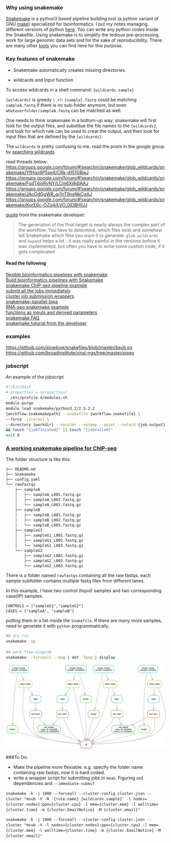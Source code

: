 ### Why using snakemake
[Snakemake](https://bitbucket.org/snakemake/snakemake/wiki/Home) is a python3 based pipeline building tool (a python variant of GNU [make](https://www.gnu.org/software/make/)) specialized for bioinformatics. I put my notes managing different versions of python [here](https://github.com/crazyhottommy/RNA-seq-analysis/blob/master/use_multiple_version_python.md). You can write any python codes inside the Snakefile. Using snakemake is to simplify the tedious pre-processing work for large genomic data sets and for the sake of reproducibility. There are many other [tools](https://github.com/pditommaso/awesome-pipeline) you can find here for this purpose.

### Key features of snakemake

* Snakemake automatically creates missing directories.

* wildcards and Input function

To access wildcards in a shell command:  `{wildcards.sample}`

`{wildcards}` is greedy `(.+)`:
`{sample}.fastq` could be matching `sampleA.fastq` if there is no sub-folder anymore, but even `whateverfolder/sampleA.fastq` can be matched as well.

One needs to think snakemake in a bottom-up way: snakemake will first look for the output files, and substitue the file names to the `{wildcards}`, and look for which rule can be used to creat the output, and then look for input files that are defined by the `{wildcards}`.

The `wildcards` is pretty confusing to me. read the posts in the google group by [searching wildcards](https://groups.google.com/forum/#!searchin/snakemake/wildcards) 

read threads below:
https://groups.google.com/forum/#!searchin/snakemake/glob_wildcards/snakemake/YfHgx6P5se4/CRk-d151GBwJ  
https://groups.google.com/forum/#!searchin/snakemake/glob_wildcards/snakemake/FsdT4ioRyNY/LCm6Xj8dIAAJ  
https://groups.google.com/forum/#!searchin/snakemake/glob_wildcards/snakemake/JAcOdGgWR_g/1nT9nsNkCgAJ  
https://groups.google.com/forum/#!searchin/snakemake/glob_wildcards/snakemake/KorE6c-OZg4/LVO_0jDBHlUJ


[quote](https://groups.google.com/forum/#!searchin/snakemake/glob_wildcards/snakemake/FsdT4ioRyNY/LCm6Xj8dIAAJ) from the snakemake developer:
>The generation of the final target is nearly always the complex part of the workflow. You have to determine, which files exist and somehow tell Snakemake which files you want it to generate. `glob_wildcards` and `expand` helps a lot - it was really painful in the versions before it was implemented, but often you have to write some custom code, if it gets complicated

#### Read the following
[flexible bioinformatics pipelines with snakemake](http://watson.nci.nih.gov/~sdavis/blog/flexible_bioinformatics_pipelines_with_snakemake/)    
[Build bioinformatics pipelines with Snakemake](https://slowkow.com/notes/snakemake-tutorial/)  
[snakemake ChIP-seq pipeline example](https://hpc.nih.gov/apps/snakemake.html)  
[submit all the jobs immediately](https://bitbucket.org/snakemake/snakemake/issues/28/clustering-jobs-with-snakemake)  
[cluster job submission wrappers](https://groups.google.com/forum/#!searchin/snakemake/dependencies/snakemake/1QelazgzilY/oBgZoP19BL4J)  
[snakemake-parallel-bwa](https://github.com/inodb/snakemake-parallel-bwa)  
[RNA-seq snakemake example](http://www.annotathon.org/courses/ABD/practical/snakemake/snake_intro.html)  
[functions as inputs and derived parameters](https://groups.google.com/forum/#!msg/Snakemake/0tLS6KrXA5E/Oe5umTdluq4J)  
[snakemake FAQ](https://bitbucket.org/snakemake/snakemake/wiki/FAQ)  
[snakemake tutorial from the developer](http://snakemake.bitbucket.org/snakemake-tutorial.htm)  

### examples
https://github.com/slowkow/snakefiles/blob/master/bsub.py  
https://github.com/broadinstitute/viral-ngs/tree/master/pipes

### jobscript
An example of the jobscript

```bash
#!/bin/bash
# properties = {properties}
. /etc/profile.d/modules.sh
module purge
module load snakemake/python3.2/2.5.2.2
{workflow.snakemakepath} --snakefile {workflow.snakefile} \
--force -j{cores} \
--directory {workdir} --nocolor --notemp --quiet --nolock {job.output} \
&& touch "{jobfinished}" || touch "{jobfailed}"
exit 0
```


### [A working snakemake pipeline for ChIP-seq](https://github.com/crazyhottommy/ChIP-seq-analysis/tree/master/snakemake_ChIPseq_pipeline)

The folder structure is like this:

```
├── README.md
├── Snakemake
├── config.yaml
└── rawfastqs
    ├── sampleA
    │   ├── sampleA_L001.fastq.gz
    │   ├── sampleA_L002.fastq.gz
    │   └── sampleA_L003.fastq.gz
    ├── sampleB
    │   ├── sampleB_L001.fastq.gz
    │   ├── sampleB_L002.fastq.gz
    │   └── sampleB_L003.fastq.gz
    ├── sampleG1
    │   ├── sampleG1_L001.fastq.gz
    │   ├── sampleG1_L002.fastq.gz
    │   └── sampleG1_L003.fastq.gz
    └── sampleG2
        ├── sampleG2_L001.fastq.gz
        ├── sampleG2_L002.fastq.gz
        └── sampleG2_L003.fastq.gz

```

There is a folder named `rawfastqs` containing all the raw fastqs. each sample subfolder contains multiple fastq files from different lanes.

In this example, I have two control (Input) samples and two corresponding case(IP) samples.

```
CONTROLS = ["sampleG1","sampleG2"]
CASES = ["sampleA", "sampleB"]
```
putting them in a list inside the `Snakefile`. If there are many more samples,
need to generate it with `python` programmatically.


```bash
## dry run
snakemake -np

## work flow diagram
snakemake --forceall --dag | dot -Tpng | display

```
![](../images/snakemake_flow.png)


###To Do:  

* Make the pipeline more flexiable. e.g. specify the folder name containing raw fastqs, now it is hard coded.
* write a wrapper script for submitting jobs in `moab`. Figuring out dependencies and `--immediate-submit`

`snakemake -k -j 1000 --forceall --cluster-config cluster.json --cluster "msub -V -N '{rule.name}_{wildcards.sample}' -l nodes={cluster.nodes}:ppn={cluster.cpu} -l mem={cluster.mem} -l walltime={cluster.time} -m {cluster.EmailNotice} -M {cluster.email}"`

`snakemake -k -j 1000 --forceall --cluster-config cluster.json --cluster "msub -V -l nodes={cluster.nodes}:ppn={cluster.cpu} -l mem={cluster.mem} -l walltime={cluster.time} -m {cluster.EmailNotice} -M {cluster.email}"`
